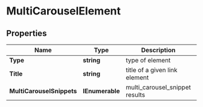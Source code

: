 # MultiCarouselElement


## Properties

| Name | Type | Description | Notes |
|------------ | ------------- | ------------- | -------------|
**Type** | **string** | type of element |[optional]|
**Title** | **string** | title of a given link element |[optional]|
**MultiCarouselSnippets** | **IEnumerable<CarouselElement>** | multi_carousel_snippet results |[optional]|